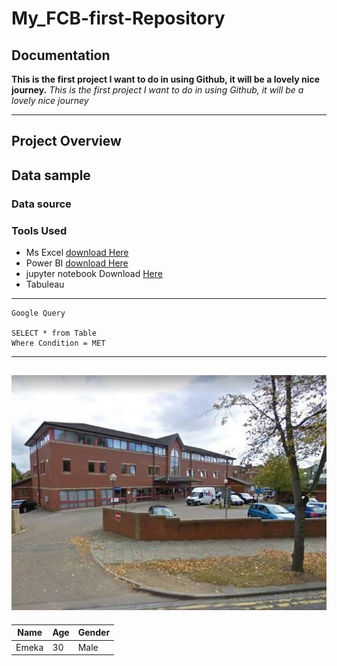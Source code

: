 # My_FCB-first-Repository


## Documentation
**This is the first project I want to do in using Github, it will be a lovely nice journey.**
*This is the first project I want to do in using Github, it will be a lovely nice journey*

---
## Project Overview 


## Data sample

### Data source
### Tools Used
- Ms Excel [download Here](https://microsoft)
- Power BI [download Here](https://powerbi.microsoft.com/en-us/desktop/)
- jupyter notebook Download [Here](jupyter)
- Tabuleau

---
```
Google Query

SELECT * from Table
Where Condition = MET
```
---
![](unnamed.jpg)
---
|Name| Age | Gender|
|----| ----| ------|
|Emeka| 30 | Male|

